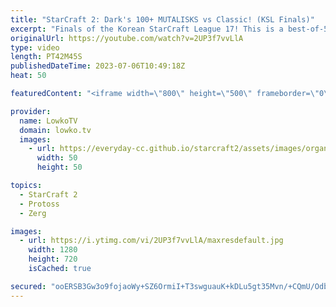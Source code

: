 ```yaml
---
title: "StarCraft 2: Dark's 100+ MUTALISKS vs Classic! (KSL Finals)"
excerpt: "Finals of the Korean StarCraft League 17! This is a best-of-5 series of top level StarCraft 2 between Dark (Zerg) and Classic (Protoss). While Classic would be happy to play the macro game, Dark has different plans. Support my work: https://patreon.com/lowkotv Lowko Merch: https://lowko.shop  My YouTube"
originalUrl: https://youtube.com/watch?v=2UP3f7vvLlA
type: video
length: PT42M45S
publishedDateTime: 2023-07-06T10:49:18Z
heat: 50

featuredContent: "<iframe width=\"800\" height=\"500\" frameborder=\"0\" src=\"https://www.youtube.com/embed/2UP3f7vvLlA\" allow=\"accelerometer; autoplay; encrypted-media; gyroscope; picture-in-picture\" allowfullscreen></iframe>"

provider:
  name: LowkoTV
  domain: lowko.tv
  images:
    - url: https://everyday-cc.github.io/starcraft2/assets/images/organizations/lowko.tv-50x50.jpg
      width: 50
      height: 50

topics:
  - StarCraft 2
  - Protoss
  - Zerg

images:
  - url: https://i.ytimg.com/vi/2UP3f7vvLlA/maxresdefault.jpg
    width: 1280
    height: 720
    isCached: true

secured: "ooERSB3Gw3o9fojaoWy+SZ6OrmiI+T3swguauK+kDLu5gt35Mvn/+CQmU/Odb5KcsjxuS6jiiAsqXMFHXO6oiSmLknzQ/VXYZUPjz1EcJprADs4kgUvFfbvoesZVFUVDdUyQQqO7J7S4XLpzlWafw2pVFewFPNvZABUj3MmK5zLBEo8NkSvloDWogQhhZ9iSfo3lzspNU8h9h2g0RSe9ZBilWztmdE7G78KQoimfqg8cNNyvMjovd3gZ8PjZbG0Epc5IAwnBpEOpftKd4VjXOqei8KuzGbqF9BMIr4B4+hNFUDXBZhGwYwfS7SZwDCz32Q6H+5zMC9gWFAjEhBnTTYq3ywbRXuOwzjEFVMbEW5pmmj7gk2OOqTXjikO2SNsIqCB2yUMl5VYu7tYHlEDS6JAavGYRaGGs/8odxq6cw+o=;NJMwURffCOHQjMRiNNs6Cg=="
---
```


